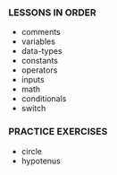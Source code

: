 ### LESSONS IN ORDER

- comments
- variables
- data-types
- constants
- operators
- inputs
- math
- conditionals
- switch

### PRACTICE EXERCISES
- circle
- hypotenus
